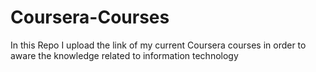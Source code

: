 # Coursera-Courses
In this Repo I upload the link of  my current Coursera courses in order to aware the  knowledge related to information technology

